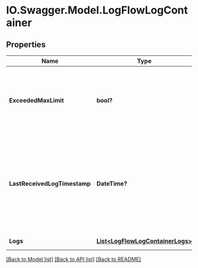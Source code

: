 # IO.Swagger.Model.LogFlowLogContainer
## Properties

Name | Type | Description | Notes
------------ | ------------- | ------------- | -------------
**ExceededMaxLimit** | **bool?** | indicates if the number of available logs are more than the max allowed return limit(100). | [optional] 
**LastReceivedLogTimestamp** | **DateTime?** | the timestamp of the last log received. This value can be used as the start time parameter in the consecutive API call. | [optional] 
**Logs** | [**List&lt;LogFlowLogContainerLogs&gt;**](LogFlowLogContainerLogs.md) | the list of logs | 

[[Back to Model list]](../README.md#documentation-for-models) [[Back to API list]](../README.md#documentation-for-api-endpoints) [[Back to README]](../README.md)

